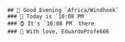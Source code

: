 
        ## 👋 Good Evening `Africa/Windhoek`
        ### 📅 Today is `10:08 PM`
        ### ⌚ It's `10:08 PM` there
        ### 🎩 With love, EduardoProfe666 
        